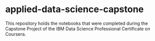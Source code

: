 # applied-data-science-capstone
This repository holds the notebooks that were completed during the Capstone Project of the IBM Data Science Professional Certificate on Coursera.

